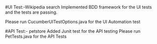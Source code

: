 #UI Test:-Wikipedia search
Implemented BDD framework for the UI tests and the tests are passing.

Please run 
CucumberUITestOptions.java for the UI Automation test

#API Test:- petstore
Added Junit test for the API testing
Please run PetTests.java for the API Tests

